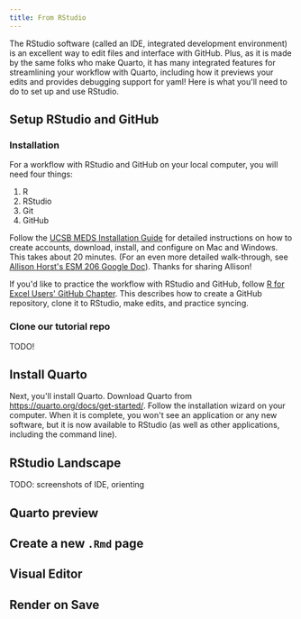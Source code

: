 ```yaml
---
title: From RStudio
---
```


The RStudio software (called an IDE, integrated development environment) is an excellent way to edit files and interface with GitHub. Plus, as it is made by the same folks who make Quarto, it has many integrated features for streamlining your workflow with Quarto, including how it previews your edits and provides debugging support for yaml! Here is what you'll need to do to set up and use RStudio.

## Setup RStudio and GitHub

### Installation

For a workflow with RStudio and GitHub on your local computer, you will need four things:

1.  R
2.  RStudio
3.  Git
4.  GitHub

Follow the [UCSB MEDS Installation Guide](https://ucsb-meds.github.io/meds-install-guide.html) for detailed instructions on how to create accounts, download, install, and configure on Mac and Windows. This takes about 20 minutes. (For an even more detailed walk-through, see [Allison Horst's ESM 206 Google Doc](https://docs.google.com/document/d/1zx2upJJqFZe94O3BQSMI56Z76s3haLXC0otKSpcZaJQ/edit)). Thanks for sharing Allison!

If you'd like to practice the workflow with RStudio and GitHub, follow [R for Excel Users' GitHub Chapter](https://rstudio-conf-2020.github.io/r-for-excel/github.html). This describes how to create a GitHub repository, clone it to RStudio, make edits, and practice syncing.

### Clone our tutorial repo

TODO!

## Install Quarto

Next, you'll install Quarto. Download Quarto from <https://quarto.org/docs/get-started/>. Follow the installation wizard on your computer. When it is complete, you won't see an application or any new software, but it is now available to RStudio (as well as other applications, including the command line).

## RStudio Landscape

TODO: screenshots of IDE, orienting

## Quarto preview

## Create a new `.Rmd` page

## Visual Editor

## Render on Save
